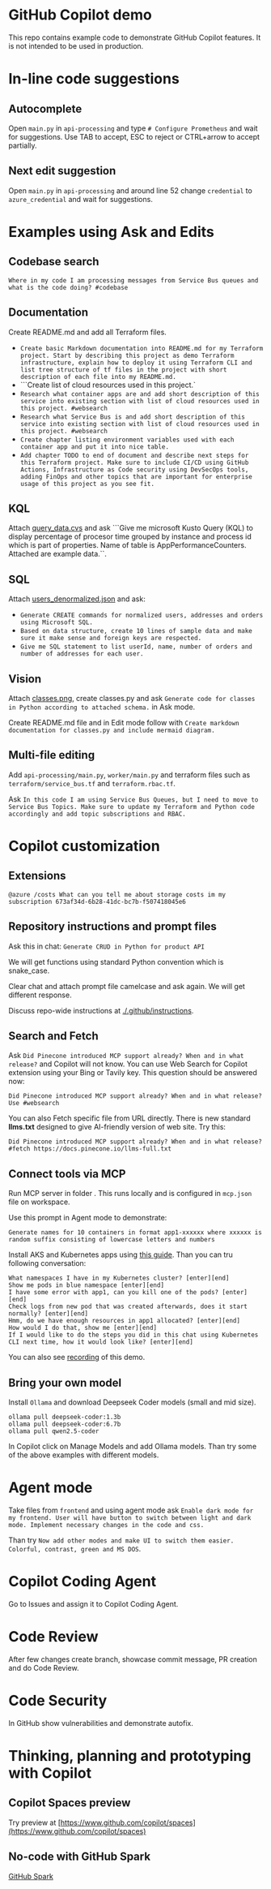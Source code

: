 # GitHub Copilot demo
This repo contains example code to demonstrate GitHub Copilot features. It is not intended to be used in production.

# In-line code suggestions
## Autocomplete
Open ```main.py``` in ```api-processing``` and type ```# Configure Prometheus``` and wait for suggestions. Use TAB to accept, ESC to reject or CTRL+arrow to accept partially.

## Next edit suggestion
Open ```main.py``` in ```api-processing``` and around line 52 change ```credential``` to ```azure_credential``` and wait for suggestions.

# Examples using Ask and Edits
## Codebase search
```Where in my code I am processing messages from Service Bus queues and what is the code doing? #codebase```

## Documentation
Create README.md and add all Terraform files.

- ```Create basic Markdown documentation into README.md for my Terraform project. Start by describing this project as demo Terraform infrastructure, explain how to deploy it using Terraform CLI and list tree structure of tf files in the project with short description of each file into my README.md.```
- ```Create list of cloud resources used in this project.`
- ```Research what container apps are and add short description of this service into existing section with list of cloud resources used in this project. #websearch```
- ```Research what Service Bus is and add short description of this service into existing section with list of cloud resources used in this project. #websearch```
- ```Create chapter listing environment variables used with each container app and put it into nice table.```
- ```Add chapter TODO to end of document and describe next steps for this Terraform project. Make sure to include CI/CD using GitHub Actions, Infrastructure as Code security using DevSecOps tools, adding FinOps and other topics that are important for enterprise usage of this project as you see fit.```

## KQL
Attach [query_data.cvs](./kql/query_data.csv) and ask ```Give me microsoft Kusto Query (KQL) to display percentage of procesor time grouped by instance and process id which is part of properties. Name of table is AppPerformanceCounters. Attached are example data.``.

## SQL
Attach [users_denormalized.json](./sql/users_denormalized.json) and ask:
- ```Generate CREATE commands for normalized users, addresses and orders using Microsoft SQL.```
- ```Based on data structure, create 10 lines of sample data and make sure it make sense and foreign keys are respected.```
- ```Give me SQL statement to list userId, name, number of orders and number of addresses for each user.```

## Vision
Attach [classes.png](./vision/classes.png), create classes.py and ask ```Generate code for classes in Python according to attached schema.```  in Ask mode.

Create README.md file and in Edit mode follow with ```Create markdown documentation for classes.py and include mermaid diagram.```

## Multi-file editing
Add ```api-processing/main.py```, ```worker/main.py``` and terraform files such as ```terraform/service_bus.tf``` and ```terraform.rbac.tf```.

Ask ```In this code I am using Service Bus Queues, but I need to move to Service Bus Topics. Make sure to update my Terraform and Python code accordingly and add topic subscriptions and RBAC.```

# Copilot customization
## Extensions
```@azure /costs What can you tell me about storage costs im my subscription 673af34d-6b28-41dc-bc7b-f507418045e6```

## Repository instructions and prompt files
Ask this in chat: ```Generate CRUD in Python for product API```

We will get functions using standard Python convention which is snake_case.

Clear chat and attach prompt file camelcase and ask again. We will get different response.

Discuss repo-wide instructions at [./.github/instructions](./.github/instructions).

## Search and Fetch
Ask ```Did Pinecone introduced MCP support already? When and in what release?``` and Copilot will not know.
You can use Web Search for Copilot extension using your Bing or Tavily key. This question should be answered now:

```Did Pinecone introduced MCP support already? When and in what release? Use #websearch```

You can also Fetch specific file from URL directly. There is new standard **llms.txt** designed to give AI-friendly version of web site. Try this:

```Did Pinecone introduced MCP support already? When and in what release? #fetch https://docs.pinecone.io/llms-full.txt```

## Connect tools via MCP
Run MCP server in folder [](mcp/random_string_mcp/src/). This runs locally and is configured in ```mcp.json``` file on workspace. 

Use this prompt in Agent mode to demonstrate:

```Generate names for 10 containers in format app1-xxxxxx where xxxxxx is random suffix consisting of lowercase letters and numbers```

Install AKS and Kubernetes apps using [this guide](./mcp/README.md). Than you can tru following conversation:

```
What namespaces I have in my Kubernetes cluster? [enter][end]
Show me pods in blue namespace [enter][end]
I have some error with app1, can you kill one of the pods? [enter][end]
Check logs from new pod that was created afterwards, does it start normally? [enter][end]
Hmm, do we have enough resources in app1 allocated? [enter][end]
How would I do that, show me [enter][end]
If I would like to do the steps you did in this chat using Kubernetes CLI next time, how it would look like? [enter][end]
```

You can also see [recording](./video/MCP-Kubernetes.mp4) of this demo.

## Bring your own model
Install ```Ollama``` and download Deepseek Coder models (small and mid size).

```
ollama pull deepseek-coder:1.3b
ollama pull deepseek-coder:6.7b
ollama pull qwen2.5-coder
```

In Copilot click on Manage Models and add Ollama models. Than try some of the above examples with different models.

# Agent mode
Take files from ```frontend``` and using agent mode ask ```Enable dark mode for my frontend. User will have button to switch between light and dark mode. Implement necessary changes in the code and css.```

Than try ```Now add other modes and make UI to switch them easier. Colorful, contrast, green and MS DOS```.

# Copilot Coding Agent
Go to Issues and assign it to Copilot Coding Agent. 

# Code Review
After few changes create branch, showcase commit message, PR creation and do Code Review.

# Code Security
In GitHub show vulnerabilities and demonstrate autofix.

# Thinking, planning and prototyping with Copilot
## Copilot Spaces preview
Try preview at [https://www.github.com/copilot/spaces](https://www.github.com/copilot/spaces)

## No-code with GitHub Spark
[GitHub Spark](https://spark.githubnext.com/)